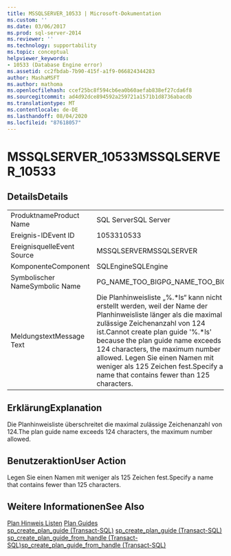 ```yaml
---
title: MSSQLSERVER_10533 | Microsoft-Dokumentation
ms.custom: ''
ms.date: 03/06/2017
ms.prod: sql-server-2014
ms.reviewer: ''
ms.technology: supportability
ms.topic: conceptual
helpviewer_keywords:
- 10533 (Database Engine error)
ms.assetid: cc2fbdab-7b90-415f-a1f9-066824344283
author: MashaMSFT
ms.author: mathoma
ms.openlocfilehash: ccef25bc8f594cb6ea0b60aefab838ef27cda6f8
ms.sourcegitcommit: ad4d92dce894592a259721a1571b1d8736abacdb
ms.translationtype: MT
ms.contentlocale: de-DE
ms.lasthandoff: 08/04/2020
ms.locfileid: "87618057"
---
```

# <a name="mssqlserver_10533"></a><span data-ttu-id="5a371-102">MSSQLSERVER_10533</span><span class="sxs-lookup"><span data-stu-id="5a371-102">MSSQLSERVER_10533</span></span>
    
## <a name="details"></a><span data-ttu-id="5a371-103">Details</span><span class="sxs-lookup"><span data-stu-id="5a371-103">Details</span></span>  
  
|||  
|-|-|  
|<span data-ttu-id="5a371-104">Produktname</span><span class="sxs-lookup"><span data-stu-id="5a371-104">Product Name</span></span>|<span data-ttu-id="5a371-105">SQL Server</span><span class="sxs-lookup"><span data-stu-id="5a371-105">SQL Server</span></span>|  
|<span data-ttu-id="5a371-106">Ereignis-ID</span><span class="sxs-lookup"><span data-stu-id="5a371-106">Event ID</span></span>|<span data-ttu-id="5a371-107">10533</span><span class="sxs-lookup"><span data-stu-id="5a371-107">10533</span></span>|  
|<span data-ttu-id="5a371-108">Ereignisquelle</span><span class="sxs-lookup"><span data-stu-id="5a371-108">Event Source</span></span>|<span data-ttu-id="5a371-109">MSSQLSERVER</span><span class="sxs-lookup"><span data-stu-id="5a371-109">MSSQLSERVER</span></span>|  
|<span data-ttu-id="5a371-110">Komponente</span><span class="sxs-lookup"><span data-stu-id="5a371-110">Component</span></span>|<span data-ttu-id="5a371-111">SQLEngine</span><span class="sxs-lookup"><span data-stu-id="5a371-111">SQLEngine</span></span>|  
|<span data-ttu-id="5a371-112">Symbolischer Name</span><span class="sxs-lookup"><span data-stu-id="5a371-112">Symbolic Name</span></span>|<span data-ttu-id="5a371-113">PG_NAME_TOO_BIG</span><span class="sxs-lookup"><span data-stu-id="5a371-113">PG_NAME_TOO_BIG</span></span>|  
|<span data-ttu-id="5a371-114">Meldungstext</span><span class="sxs-lookup"><span data-stu-id="5a371-114">Message Text</span></span>|<span data-ttu-id="5a371-115">Die Planhinweisliste „%.\*ls“ kann nicht erstellt werden, weil der Name der Planhinweisliste länger als die maximal zulässige Zeichenanzahl von 124 ist.</span><span class="sxs-lookup"><span data-stu-id="5a371-115">Cannot create plan guide '%.\*ls' because the plan guide name exceeds 124 characters, the maximum number allowed.</span></span> <span data-ttu-id="5a371-116">Legen Sie einen Namen mit weniger als 125 Zeichen fest.</span><span class="sxs-lookup"><span data-stu-id="5a371-116">Specify a name that contains fewer than 125 characters.</span></span>|  
  
## <a name="explanation"></a><span data-ttu-id="5a371-117">Erklärung</span><span class="sxs-lookup"><span data-stu-id="5a371-117">Explanation</span></span>  
 <span data-ttu-id="5a371-118">Die Planhinweisliste überschreitet die maximal zulässige Zeichenanzahl von 124.</span><span class="sxs-lookup"><span data-stu-id="5a371-118">The plan guide name exceeds 124 characters, the maximum number allowed.</span></span>  
  
## <a name="user-action"></a><span data-ttu-id="5a371-119">Benutzeraktion</span><span class="sxs-lookup"><span data-stu-id="5a371-119">User Action</span></span>  
 <span data-ttu-id="5a371-120">Legen Sie einen Namen mit weniger als 125 Zeichen fest.</span><span class="sxs-lookup"><span data-stu-id="5a371-120">Specify a name that contains fewer than 125 characters.</span></span>  
  
## <a name="see-also"></a><span data-ttu-id="5a371-121">Weitere Informationen</span><span class="sxs-lookup"><span data-stu-id="5a371-121">See Also</span></span>  
 <span data-ttu-id="5a371-122">[Plan Hinweis Listen](../performance/plan-guides.md) </span><span class="sxs-lookup"><span data-stu-id="5a371-122">[Plan Guides](../performance/plan-guides.md) </span></span>  
 <span data-ttu-id="5a371-123">[sp_create_plan_guide &#40;Transact-SQL&#41;](/sql/relational-databases/system-stored-procedures/sp-create-plan-guide-transact-sql) </span><span class="sxs-lookup"><span data-stu-id="5a371-123">[sp_create_plan_guide &#40;Transact-SQL&#41;](/sql/relational-databases/system-stored-procedures/sp-create-plan-guide-transact-sql) </span></span>  
 [<span data-ttu-id="5a371-124">sp_create_plan_guide_from_handle &#40;Transact-SQL&#41;</span><span class="sxs-lookup"><span data-stu-id="5a371-124">sp_create_plan_guide_from_handle &#40;Transact-SQL&#41;</span></span>](/sql/relational-databases/system-stored-procedures/sp-create-plan-guide-from-handle-transact-sql)  
  
  
